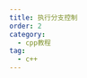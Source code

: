 ```yaml
---
title: 执行分支控制
order: 2
category:
  - cpp教程
tag:
  - c++ 
---
```


<TopToggleContent title="分支结构(Conditional Branching)">
  <template v-slot:toggle>
    <ToggleContent title="if 语句块">
      <template v-slot:toggle>
      <CodeBox link="https://pythontutor.com/render.html#code=%23include%20%3Ciostream%3E%0Ausing%20namespace%20std%3B%0Aint%20main()%20%7B%0A%20%20if%20(true)%20%20%7B%20cout%20%3C%3C%20%22yes%5Cn%22%3B%20%7D%20%20%2F%2F%20yes%0A%20%20if%20(false)%20%7B%20cout%20%3C%3C%20%22yes%5Cn%22%3B%20%7D%20%20%2F%2F%20%E2%80%93%0A%20%20if%20(23)%20%20%20%20%7B%20cout%20%3C%3C%20%22yes%5Cn%22%3B%20%7D%20%20%2F%2F%20yes%20(23%20%E2%86%92%20true)%0A%20%20if%20(0)%20%20%20%20%20%7B%20cout%20%3C%3C%20%22yes%5Cn%22%3B%20%7D%20%20%2F%2F%20%E2%80%93%20(0%20%E2%86%92%20false)%0A%0A%0A%20%20int%20i%20%3D%200%3B%0A%20%20%2F%2Fcin%20%3E%3E%20i%3B%0A%20%20if%20(i%20%3C%200)%20%7B%20%0A%20%20%20%20cout%20%3C%3C%20%22negative%5Cn%22%3B%20%0A%20%20%7D%20else%20if%20(i%20%3D%3D%200)%20%7B%0A%20%20%20%20cout%20%3C%3C%20%22zero%5Cn%22%3B%20%0A%20%20%7D%20else%20%7B%0A%20%20%20%20cout%20%3C%3C%20%22positive%5Cn%22%3B%20%0A%20%20%7D%20%20%20%20%20%20%20%20%20%0A%20%20return%200%3B%0A%7D&cumulative=false&heapPrimitives=nevernest&mode=display&origin=opt-frontend.js&py=cpp_g%2B%2B9.3.0&rawInputLstJSON=%5B%5D&textReferences=false">
      <template v-slot:code>
      <pre><ColorSpan data="if" color="red"/> (true)  { cout << "yes\n"; }  <ColorSpan data="// yes" color="dimgray"/>
<ColorSpan data="if" color="red"/> (false) { cout << "yes\n"; }  <ColorSpan data="// –" color="dimgray"/>
<ColorSpan data="if" color="red"/> (23)    { cout << "yes\n"; }  <ColorSpan data="// yes (23 → true)"color="dimgray"/>
<ColorSpan data="if" color="red"/> (0)     { cout << "yes\n"; }  <ColorSpan data="// – (0 → false)"color="dimgray"/>
<br/>
int i = 0;
cin >> i;
<ColorSpan data="if" color="red"/> (i < 0) { 
  cout << "negative\n"; 
} <ColorSpan data="if else" color="red"/> (i == 0) {
  cout << "zero\n"; 
} <ColorSpan data="else" color="red"/> {
  cout << "positive\n"; 
}</pre>
      </template>
      </CodeBox>
      </template>
      <template v-slot:display>
<pre><ColorSpan data="if" color="red"/> (condition1) {
  <ColorSpan data="// do this if condition1 is true" color="dimgray"/>
}
<ColorSpan data="else if" color="red"/> (condition2) {
  <ColorSpan data="// else this if condition2 is true" color="dimgray"/>
}
<ColorSpan data="else" color="red"/> {
  <ColorSpan data="// otherwise do this" color="dimgray"/>
}</pre>
<li>如果条件满足则执行，否则不执行</li>
<li>条件表达式为 bool 或可以转化成 bool 类型</li>
<li>从上到下依次比较每个if</li>
      </template>
    </ToggleContent>
    <hr/>
    <ToggleContent title="三元条件操作符">
      <template v-slot:display>
      Result = Condition <ColorSpan data="?" color="red"/> If-Expression <ColorSpan data=":" color="red"/> Else-Expression
      <li>如果条件满足结果为 If-Expression 的值， 否则为 Else-Expression 的值</li>
      </template>
      <template v-slot:toggle>
      <CodeBox link="https://pythontutor.com/render.html#code=int%20main()%20%7B%0A%20%20int%20i%20%3D%208%3B%0A%20%20int%20j%20%3D%20i%20%3E%2010%20%3F%201%20%3A%202%3B%20%20%20%0A%20%20int%20k%20%3D%2020%3B%0A%20%20int%20l%20%3D%20(k%20%3E%2010)%20%3F%201%20%3A%202%3B%20%0A%20%20int%20b%20%3D%20true%3B%0A%20%20double%20d%20%3D%20%20b%20%3F%202.0%20%3A%200.5%3B%20%20%20%0A%20%20double%20e%20%3D%20!b%20%3F%202.0%20%3A%200.5%3B%20%0A%20%20return%200%3B%0A%7D&cumulative=false&heapPrimitives=nevernest&mode=display&origin=opt-frontend.js&py=cpp_g%2B%2B9.3.0&rawInputLstJSON=%5B%5D&textReferences=false">
        <template v-slot:code>
        <pre>
int i = 8;
int j = i > 10 <ColorSpan data="?" color="red"/> 1 <ColorSpan data=":" color="red"/> 2;         j: 2
<br/> 
int k = 20;
int l = (k > 10) <ColorSpan data="?" color="red"/> 1 <ColorSpan data=":" color="red"/> 2;       l: 1
<br/> 
int b = true;
double d =  b <ColorSpan data="?" color="red"/> 2.0 <ColorSpan data=":" color="red"/> 0.5;      d: 2.0
double e = !b <ColorSpan data="?" color="red"/> 2.0 <ColorSpan data=":" color="red"/> 0.5;      e: 0.5
</pre>
        </template>
        </CodeBox>
      </template>
    </ToggleContent>
    <ToggleContent title="switch 语句块">
      <template v-slot:display>
      <li>支持整数类型 (char, int, long, enums, …)</li>
<li>从上到下依次检查并执行</li>
<li>如果某个 case 满足则从这个case开始执行代码直到 break 语句</li>
      </template>
      <template v-slot:toggle>
        <CodeBox link="https://pythontutor.com/render.html#code=int%20main()%20%7B%0Aint%20i%20%3D%200%3B%0A%0Aint%20m%20%3D%20i%20%25%205%3B%0Aswitch%20(m)%20%7B%0A%20%20case%200%3A%20%20%20%2F%2F%20do%20this%20if%20m%20is%200%0A%20%20%20%20break%3B%0A%20%20case%201%3A%20%20%20%2F%2F%20do%20this%20if%20m%20is%201%0A%20%20case%203%3A%20%20%20%2F%2F%20do%20this%20(also)%20if%20m%20is%201%20or%203%0A%20%20%20%20break%3B%0A%20%20default%3A%20%20%2F%2F%20do%20this%20if%20m%20is%20not%200%2C%201%20or%203%0A%20%20%20%20break%3B%0A%7D%0A%20%20return%200%3B%0A%7D&cumulative=false&heapPrimitives=nevernest&mode=display&origin=opt-frontend.js&py=cpp_g%2B%2B9.3.0&rawInputLstJSON=%5B%5D&textReferences=false">
        <template v-slot:code>
        <pre>int i = 0;
int m = i % 5;
<ColorSpan data="switch" color ="red"/> (m) {
  <ColorSpan data="case" color ="red"/> 0:   <ColorSpan data="// do this if m is 0" color="dimgray"/>
    <ColorSpan data="break"/>;
  <ColorSpan data="case" color ="red"/> 1:   <ColorSpan data="// do this if m is 1"color="dimgray"/>
  <ColorSpan data="case" color ="red"/> 3:   <ColorSpan data="// do this (also) if m is 1 or 3" color="dimgray"/>
    <ColorSpan data="break"/>;
  <ColorSpan data="default" color ="red"/>:  <ColorSpan data="// do this if m is not 0, 1 or 3" color="dimgray"/>
}</pre>
        </template>
      </CodeBox>
      </template>
    </ToggleContent>
  </template>
</TopToggleContent>
<br/>

<TopToggleContent title="循环结构(Loop)">
  <template v-slot:toggle>
    <ToggleContent title="for 循环">
      <template v-slot:display>
      <ColorSpan data="for" color="red"/> (initialization; condition; step) { … }
      </template>
      <template v-slot:toggle>
      <CodeBox link="https://pythontutor.com/render.html#code=%23include%20%3Ciostream%3E%0Aint%20main()%20%7B%0A%2F%2F%20prints%200%201%202%203%204%0Afor%20(int%20i%20%3D%200%3B%20i%20%3C%205%3B%20%2B%2Bi)%20%7B%0A%20%20std%3A%3Acout%20%3C%3C%20i%20%3C%3C%20'%20'%3B%0A%7D%0A%20%20return%200%3B%0A%7D&cumulative=false&heapPrimitives=nevernest&mode=display&origin=opt-frontend.js&py=cpp_g%2B%2B9.3.0&rawInputLstJSON=%5B%5D&textReferences=false">
        <template v-slot:code>
<pre><ColorSpan data="// prints 0 1 2 3 4" color="dimgray"/>
<ColorSpan data="for" color="red"/> (int i = 0; i < 5; ++i) {
  std::cout << i << ' ';
}</pre>
        </template>
      </CodeBox>
      </template>
    </ToggleContent>
    <hr/>
    <ToggleContent title="for Range">
      <template v-slot:display>
      <ColorSpan data="for" color="red"/> (variable <ColorSpan data="for" color=":"/> range) { … }
      <li>range = object with standard iterator interface, e.g., std::vector</li>
      </template>
      <template v-slot:toggle>
      <CodeBox link="https://pythontutor.com/render.html#code=%23include%20%3Ciostream%3E%0A%23include%20%3Cvector%3E%0Aint%20main()%20%7B%20%0A%20%20std%3A%3Avector%3Cint%3E%20v%20%7B1%2C2%2C3%2C4%2C5%7D%3B%0A%20%20%2F%2F%20print%20all%20elements%20of%20vector%20to%20console%0A%20%20for%20(int%20x%20%3A%20v)%20%20%7B%20std%3A%3Acout%20%3C%3C%20x%20%3C%3C%20'%20'%3B%20%7D%0A%20%20return%200%3B%0A%7D&cumulative=false&heapPrimitives=nevernest&mode=display&origin=opt-frontend.js&py=cpp_g%2B%2B9.3.0&rawInputLstJSON=%5B%5D&textReferences=false">
        <template v-slot:code>
<pre>std::vector<ColorSpan data="<"/>int<ColorSpan data=">"/> v {1,2,3,4,5};
<ColorSpan data="// print all elements of vector to console" color="dimgray"/>
<ColorSpan data="for" color="red"/> (int x <ColorSpan data=":" color="red"/> v)  { std::cout << x << ' '; }</pre>
        </template>
      </CodeBox>
      </template>
    </ToggleContent>
    <br/>
    <ToggleContent title="while 循环">
      <template v-slot:display>
      <ColorSpan data="while" color="red"/> (condition) { … }
      <li>条件满足才会执行首次循环</li>
      </template>
      <template v-slot:toggle>
      <CodeBox link="https://pythontutor.com/render.html#code=%23include%20%3Ciostream%3E%0Aint%20main()%20%7B%20%0A%20%20int%20j%20%3D%205%3B%20%20%0A%20%20while%20(j%20%3C%2010)%20%7B%0A%20%20%20%20std%3A%3Acout%20%3C%3C%20j%20%3C%3C%20'%20'%3B%0A%20%20%20%20%2B%2Bj%3B%0A%20%20%7D%0A%20%20return%200%3B%0A%7D&cumulative=false&heapPrimitives=nevernest&mode=display&origin=opt-frontend.js&py=cpp_g%2B%2B9.3.0&rawInputLstJSON=%5B%5D&textReferences=false">
        <template v-slot:code>
        <pre><ColorSpan data="//prints 5 6 7 8 9" color="dimgray"/>
int j = 5;  
<ColorSpan data="while" color="red"/> (j < 10) {
  std::cout << j << ' ';
  ++j;
}</pre>
        </template>
      </CodeBox>
      </template>
    </ToggleContent>
    <hr/>
    <ToggleContent title="do while 循环">
      <template v-slot:display>
      <ColorSpan data="do" color="red"/> { … } <ColorSpan data="while" color="red"/> (condition);
      <li>至少执行一次循环，条件判断前就会执行一次循环</li>
      </template>
      <template v-slot:toggle>
      <CodeBox link="https://pythontutor.com/render.html#code=%23include%20%3Ciostream%3E%0Aint%20main()%20%7B%20%0A%20%20int%20j%20%3D%2010%3B%0A%20%20do%20%7B%20%0A%20%20%20%20std%3A%3Acout%20%3C%3C%20j%20%3C%3C%20'%20'%3B%0A%20%20%20%20--j%3B%0A%20%20%7D%20while%20(j%20%3E%200)%3B%0A%20%20return%200%3B%0A%7D&cumulative=false&heapPrimitives=nevernest&mode=display&origin=opt-frontend.js&py=cpp_g%2B%2B9.3.0&rawInputLstJSON=%5B%5D&textReferences=false">
        <template v-slot:code>
        <pre><ColorSpan data="//prints 10 9 8 … 1 executed until j ≤ 0" color="dimgray"/>
int j = 10;
<ColorSpan data="do" color="red"/> { 
  std::cout << j << ' ';
  --j;
} <ColorSpan data="while" color="red"/> (j > 0);</pre>
        </template>
      </CodeBox>
      </template>
    </ToggleContent>
  </template>
</TopToggleContent>
<br/>

<script setup>
import ToggleContent from "@ToggleContent";
import TopToggleContent from "@TopToggleContent";
import LeftRightLayout from "@LeftRightLayout";
import ColorSpan from "@ColorSpan";
import CodeBox from "@CodeBox";

</script>
